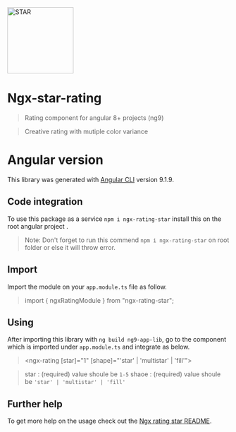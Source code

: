 <img src="https://image.flaticon.com/icons/svg/3004/3004112.svg" width="150px" title="STAR RATING" alt="STAR">

# Ngx-star-rating

> Rating component for angular 8+ projects (ng9)

> Creative rating with mutiple color variance

# Angular version

This library was generated with [Angular CLI](https://github.com/angular/angular-cli) version 9.1.9.

## Code integration

To use this package as a service `npm i ngx-rating-star` install this on the root angular project .

> Note: Don't forget to run this commend `npm i ngx-rating-star`   on root folder or else it will throw error.

## Import

Import the module on your `app.module.ts` file as follow.

> import { ngxRatingModule } from "ngx-rating-star";


## Using

After importing this library with `ng build ng9-app-lib`, go to the component which is imported under `app.module.ts` and integrate as below.

> <ngx-rating [star]="1" [shape]="'star' | 'multistar' | 'fill'"></ngx-rating>

> star : (required) value shoule be `1-5`
> shaoe : (required) value shoule be `'star' | 'multistar' | 'fill'`

## Further help

To get more help on the usage  check out the [Ngx rating star README](https://github.com/manoj10101996/ngx-star-rating/blob/master/README.md).
